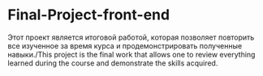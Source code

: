 # Final-Project-front-end
Этот проект является итоговой работой, которая позволяет повторить все изученное за время курса и продемонстрировать полученные навыки./This project is the final work that allows one to review everything learned during the course and demonstrate the skills acquired.
